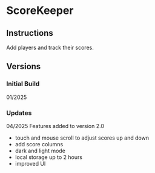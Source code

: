 # ScoreKeeper

<h2> Instructions </h2>
Add players and track their scores. 

<h2> Versions </h2>

<h3> Initial Build </h3>
01/2025

<h3> Updates </h3>
04/2025
Features added to version 2.0
<ul>
 <li>touch and mouse scroll to adjust scores up and down</li>
 <li>add score columns</li>
 <li>dark and light mode</li>
 <li>local storage up to 2 hours</li>
 <li>improved UI</li>
</ul>
